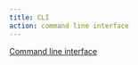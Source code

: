 ```yaml
---
title: CLI
action: command line interface
---
```


[Command line interface](/command-line-interface/)
